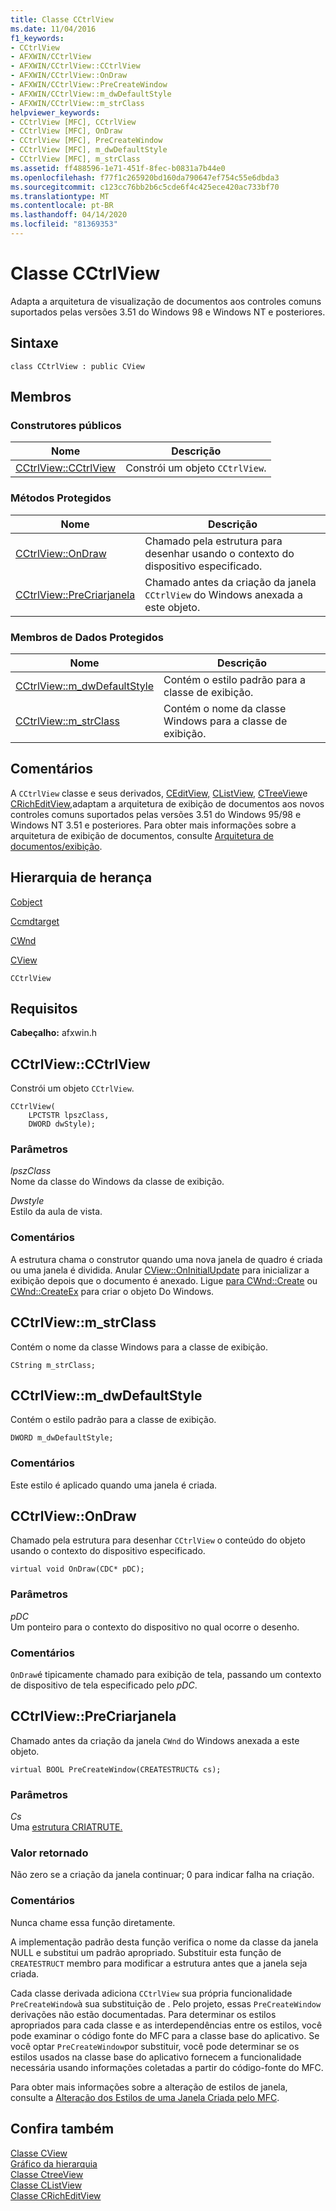```yaml
---
title: Classe CCtrlView
ms.date: 11/04/2016
f1_keywords:
- CCtrlView
- AFXWIN/CCtrlView
- AFXWIN/CCtrlView::CCtrlView
- AFXWIN/CCtrlView::OnDraw
- AFXWIN/CCtrlView::PreCreateWindow
- AFXWIN/CCtrlView::m_dwDefaultStyle
- AFXWIN/CCtrlView::m_strClass
helpviewer_keywords:
- CCtrlView [MFC], CCtrlView
- CCtrlView [MFC], OnDraw
- CCtrlView [MFC], PreCreateWindow
- CCtrlView [MFC], m_dwDefaultStyle
- CCtrlView [MFC], m_strClass
ms.assetid: ff488596-1e71-451f-8fec-b0831a7b44e0
ms.openlocfilehash: f77f1c265920bd160da790647ef754c55e6dbda3
ms.sourcegitcommit: c123cc76bb2b6c5cde6f4c425ece420ac733bf70
ms.translationtype: MT
ms.contentlocale: pt-BR
ms.lasthandoff: 04/14/2020
ms.locfileid: "81369353"
---
```

# <a name="cctrlview-class"></a>Classe CCtrlView

Adapta a arquitetura de visualização de documentos aos controles comuns suportados pelas versões 3.51 do Windows 98 e Windows NT e posteriores.

## <a name="syntax"></a>Sintaxe

```
class CCtrlView : public CView
```

## <a name="members"></a>Membros

### <a name="public-constructors"></a>Construtores públicos

|Nome|Descrição|
|----------|-----------------|
|[CCtrlView::CCtrlView](#cctrlview)|Constrói um objeto `CCtrlView`.|

### <a name="protected-methods"></a>Métodos Protegidos

|Nome|Descrição|
|----------|-----------------|
|[CCtrlView::OnDraw](#ondraw)|Chamado pela estrutura para desenhar usando o contexto do dispositivo especificado.|
|[CCtrlView::PreCriarjanela](#precreatewindow)|Chamado antes da criação da janela `CCtrlView` do Windows anexada a este objeto.|

### <a name="protected-data-members"></a>Membros de Dados Protegidos

|Nome|Descrição|
|----------|-----------------|
|[CCtrlView::m_dwDefaultStyle](#m_dwdefaultstyle)|Contém o estilo padrão para a classe de exibição.|
|[CCtrlView::m_strClass](#m_strclass)|Contém o nome da classe Windows para a classe de exibição.|

## <a name="remarks"></a>Comentários

A `CCtrlView` classe e seus derivados, [CEditView,](../../mfc/reference/ceditview-class.md) [CListView,](../../mfc/reference/clistview-class.md) [CTreeView](../../mfc/reference/ctreeview-class.md)e [CRichEditView,](../../mfc/reference/cricheditview-class.md)adaptam a arquitetura de exibição de documentos aos novos controles comuns suportados pelas versões 3.51 do Windows 95/98 e Windows NT 3.51 e posteriores. Para obter mais informações sobre a arquitetura de exibição de documentos, consulte [Arquitetura de documentos/exibição](../../mfc/document-view-architecture.md).

## <a name="inheritance-hierarchy"></a>Hierarquia de herança

[Cobject](../../mfc/reference/cobject-class.md)

[Ccmdtarget](../../mfc/reference/ccmdtarget-class.md)

[CWnd](../../mfc/reference/cwnd-class.md)

[CView](../../mfc/reference/cview-class.md)

`CCtrlView`

## <a name="requirements"></a>Requisitos

**Cabeçalho:** afxwin.h

## <a name="cctrlviewcctrlview"></a><a name="cctrlview"></a>CCtrlView::CCtrlView

Constrói um objeto `CCtrlView`.

```
CCtrlView(
    LPCTSTR lpszClass,
    DWORD dwStyle);
```

### <a name="parameters"></a>Parâmetros

*lpszClass*<br/>
Nome da classe do Windows da classe de exibição.

*Dwstyle*<br/>
Estilo da aula de vista.

### <a name="remarks"></a>Comentários

A estrutura chama o construtor quando uma nova janela de quadro é criada ou uma janela é dividida. Anular [CView::OnInitialUpdate](../../mfc/reference/cview-class.md#oninitialupdate) para inicializar a exibição depois que o documento é anexado. Ligue [para CWnd::Create](../../mfc/reference/cwnd-class.md#create) ou [CWnd::CreateEx](../../mfc/reference/cwnd-class.md#createex) para criar o objeto Do Windows.

## <a name="cctrlviewm_strclass"></a><a name="m_strclass"></a>CCtrlView::m_strClass

Contém o nome da classe Windows para a classe de exibição.

```
CString m_strClass;
```

## <a name="cctrlviewm_dwdefaultstyle"></a><a name="m_dwdefaultstyle"></a>CCtrlView::m_dwDefaultStyle

Contém o estilo padrão para a classe de exibição.

```
DWORD m_dwDefaultStyle;
```

### <a name="remarks"></a>Comentários

Este estilo é aplicado quando uma janela é criada.

## <a name="cctrlviewondraw"></a><a name="ondraw"></a>CCtrlView::OnDraw

Chamado pela estrutura para desenhar `CCtrlView` o conteúdo do objeto usando o contexto do dispositivo especificado.

```
virtual void OnDraw(CDC* pDC);
```

### <a name="parameters"></a>Parâmetros

*pDC*<br/>
Um ponteiro para o contexto do dispositivo no qual ocorre o desenho.

### <a name="remarks"></a>Comentários

`OnDraw`é tipicamente chamado para exibição de tela, passando um contexto de dispositivo de tela especificado pelo *pDC*.

## <a name="cctrlviewprecreatewindow"></a><a name="precreatewindow"></a>CCtrlView::PreCriarjanela

Chamado antes da criação da janela `CWnd` do Windows anexada a este objeto.

```
virtual BOOL PreCreateWindow(CREATESTRUCT& cs);
```

### <a name="parameters"></a>Parâmetros

*Cs*<br/>
Uma [estrutura CRIATRUTE.](/windows/win32/api/winuser/ns-winuser-createstructw)

### <a name="return-value"></a>Valor retornado

Não zero se a criação da janela continuar; 0 para indicar falha na criação.

### <a name="remarks"></a>Comentários

Nunca chame essa função diretamente.

A implementação padrão desta função verifica o nome da classe da janela NULL e substitui um padrão apropriado. Substituir esta função de `CREATESTRUCT` membro para modificar a estrutura antes que a janela seja criada.

Cada classe derivada adiciona `CCtrlView` sua própria funcionalidade `PreCreateWindow`à sua substituição de . Pelo projeto, essas `PreCreateWindow` derivações não estão documentadas. Para determinar os estilos apropriados para cada classe e as interdependências entre os estilos, você pode examinar o código fonte do MFC para a classe base do aplicativo. Se você optar `PreCreateWindow`por substituir, você pode determinar se os estilos usados na classe base do aplicativo fornecem a funcionalidade necessária usando informações coletadas a partir do código-fonte do MFC.

Para obter mais informações sobre a alteração de estilos de janela, consulte a [Alteração dos Estilos de uma Janela Criada pelo MFC](../../mfc/changing-the-styles-of-a-window-created-by-mfc.md).

## <a name="see-also"></a>Confira também

[Classe CView](../../mfc/reference/cview-class.md)<br/>
[Gráfico da hierarquia](../../mfc/hierarchy-chart.md)<br/>
[Classe CtreeView](../../mfc/reference/ctreeview-class.md)<br/>
[Classe CListView](../../mfc/reference/clistview-class.md)<br/>
[Classe CRichEditView](../../mfc/reference/cricheditview-class.md)
